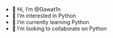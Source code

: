 - 👋 Hi, I’m @Gawat1n
- 👀 I’m interested in Python
- 🌱 I’m currently learning Python
- 💞️ I’m looking to collaborate on Python
